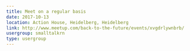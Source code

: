 ```yaml
---
title: Meet on a regular basis
date: 2017-10-13
location: Action House, Heidelberg, Heidelberg
link: http://www.meetup.com/back-to-the-future/events/xvgdrlywnbrb/
usergroup: smalltalkrn
type: usergroup
---
```

